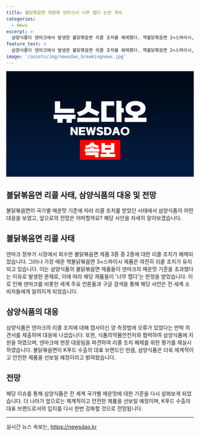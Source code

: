 ```yaml
---
title: 불닭볶음면 재판매 덴마크서 너무 맵다 논란 계속
categories:
  - News
excerpt: >
  삼양식품이 덴마크에서 발생한 불닭볶음면 리콜 조치를 해제했다. 핵불닭볶음면 2×스파이시, 불닭볶음탕면은 다시 판매 중이지만 3×스파이시는 유지됨. 이 문제로 BBC, AP통신 등 전 세계 언론의 보도가 높아지며 불닭볶음면의 인기가 다시 한 번 확인됐다. 삼양식품은 캡사이신 양 측정법 반박하고, 식품의약품안전처는 대응을 위해 덴마크에 현장 대응팀을 파견했다. 또한, 국가별 매운맛 기준을 다시 살펴볼 것이라 밝혔다.
feature_text: >
  삼양식품이 덴마크에서 발생한 불닭볶음면 리콜 조치를 해제했다. 핵불닭볶음면 2×스파이시, 불닭볶음탕면은 다시 판매 중이지만 3×스파이시는 유지됨. 이 문제로 BBC, AP통신 등 전 세계 언론의 보도가 높아지며 불닭볶음면의 인기가 다시 한 번 확인됐다. 삼양식품은 캡사이신 양 측정법 반박하고, 식품의약품안전처는 대응을 위해 덴마크에 현장 대응팀을 파견했다. 또한, 국가별 매운맛 기준을 다시 살펴볼 것이라 밝혔다.
image: '/assets/img/newsdao_breakingnews.jpg'
---
```


<p><img src="/assets/img/newsdao_breakingnews.jpg" alt="ranknews 속보" /></p>

<h2>불닭볶음면 리콜 사태, 삼양식품의 대응 및 전망</h2>

<p data-ke-size="size16">불닭볶음면이 국가별 매운맛 기준에 따라 리콜 조치를 받았던 사태에서 삼양식품이 어떤 대응을 보였고, 앞으로의 전망은 어떠할까요? 해당 사안을 자세히 알아보겠습니다.</p>

<h2 data-ke-size="size26">불닭볶음면 리콜 사태</h2>

<p data-ke-size="size16">덴마크 정부가 시장에서 회수한 불닭볶음면 제품 3종 중 2종에 대한 리콜 조치가 해제되었습니다. 그러나 가장 매운 핵불닭볶음면 3×스파이시 제품은 여전히 리콜 조치가 유지되고 있습니다. 이는 삼양식품의 불닭볶음면 제품들이 덴마크의 매운맛 기준을 초과했다는 이유로 발생한 문제로, 이에 따라 해당 제품들이 '너무 맵다'는 판정을 받았습니다. 이로 인해 덴마크를 비롯한 세계 주요 언론들과 구글 검색을 통해 해당 사안은 전 세계 소비자들에게 알려지게 되었습니다.</p>

<h2 data-ke-size="size26">삼양식품의 대응</h2>

<p data-ke-size="size16">삼양식품은 덴마크의 리콜 조치에 대해 캡사이신 양 측정법에 오류가 있었다는 반박 의견서를 제출하며 대응에 나섰습니다. 또한, 식품의약품안전처와 협력하여 삼양식품에 지원을 하였으며, 덴마크에 현장 대응팀을 파견하여 리콜 조치 해제를 위한 평가를 재실시하였습니다. 불닭볶음면이 K푸드 수출의 대표 브랜드인 만큼, 삼양식품은 더욱 체계적이고 안전한 제품을 선보일 예정이라고 밝혀왔습니다.</p>

<h2 data-ke-size="size26">전망</h2>

<p data-ke-size="size16">해당 이슈를 통해 삼양식품은 전 세계 국가별 매운맛에 대한 기준을 다시 살펴보게 되었습니다. 더 나아가 앞으로는 체계적이고 안전한 제품을 선보일 예정이며, K푸드 수출의 대표 브랜드로서의 입지를 다시 한번 강화할 것으로 전망됩니다.</p>

<hr>
실시간 뉴스 속보는, <a href="https://newsdao.kr" rel="dofollow">https://newsdao.kr</a>


